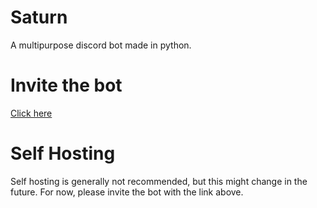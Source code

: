 # Saturn
A multipurpose discord bot made in python.

# Invite the bot
[Click here](https://discord.com/oauth2/authorize?client_id=799328036662935572&permissions=8&redirect_uri=https://127.0.0.1:5000/login&scope=bot)

# Self Hosting
Self hosting is generally not recommended, but this might change in the future. For now, please invite the bot with the link above.
